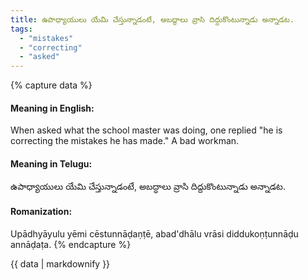 ```yaml
---
title: ఉపాధ్యాయులు యేమి చేస్తున్నాడంటే, అబద్ధాలు వ్రాసి దిద్దుకొంటున్నాడు అన్నాడట.
tags:
  - "mistakes"
  - "correcting"
  - "asked"
---
```


{% capture data %}
#### Meaning in English:
When asked what the school master was doing, one replied "he is correcting the mistakes he has made."
A bad workman.

#### Meaning in Telugu:
ఉపాధ్యాయులు యేమి చేస్తున్నాడంటే, అబద్ధాలు వ్రాసి దిద్దుకొంటున్నాడు అన్నాడట.

#### Romanization:
Upādhyāyulu yēmi cēstunnāḍaṇṭē, abad'dhālu vrāsi diddukoṇṭunnāḍu annāḍaṭa.
{% endcapture %}

{{ data | markdownify }}

